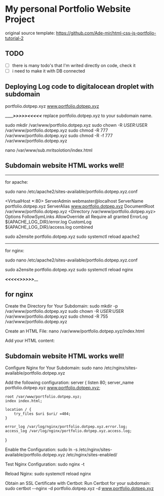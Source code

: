 # My personal Portfolio Website Project

original source template: https://github.com/Ade-mir/html-css-js-portfolio-tutorial-2

## TODO

- [ ] there is many todo's that I'm writed directly on code, check it
- [ ] i need to make it with DB connected

## Deploying Log code to digitalocean droplet with subdomain

portfolio.dotpep.xyz
www.portfolio.dotpep.xyz


_________________________>>>>><<<<<_____________________ 
replace portfolio.dotpep.xyz to your subdomain name.

sudo mkdir /var/www/portfolio.dotpep.xyz
sudo chown -R $USER:$USER /var/www/portfolio.dotpep.xyz
sudo chmod -R 777 /var/www/portfolio.dotpep.xyz
sudo chmod -R -f 777 /var/www/portfolio.dotpep.xyz

nano /var/www/sub.mritsolotion/index.html

<h2>Subdomain website HTML works well!</h2>

---
for apache:

sudo nano /etc/apache2/sites-available/portfolio.dotpep.xyz.conf

<VirtualHost *:80>
    ServerAdmin webmaster@localhost
    ServerName portfolio.dotpep.xyz
    ServerAlias www.portfolio.dotpep.xyz
    DocumentRoot /var/www/portfolio.dotpep.xyz
<Directory /var/www/portfolio.dotpep.xyz>
        Options FollowSymLinks
        AllowOverride all
        Require all granted
    </Directory>
    ErrorLog ${APACHE_LOG_DIR}/error.log
    CustomLog ${APACHE_LOG_DIR}/access.log combined
</VirtualHost>

sudo a2ensite portfolio.dotpep.xyz
sudo systemctl reload apache2

---
for nginx:

sudo nano /etc/apache2/sites-available/portfolio.dotpep.xyz.conf




sudo a2ensite portfolio.dotpep.xyz
sudo systemctl reload nginx


_________<<<<<>>>>>___________


## for nginx

Create the Directory for Your Subdomain:
sudo mkdir -p /var/www/portfolio.dotpep.xyz
sudo chown -R $USER:$USER /var/www/portfolio.dotpep.xyz
sudo chmod -R 755 /var/www/portfolio.dotpep.xyz

Create an HTML File:
nano /var/www/portfolio.dotpep.xyz/index.html

Add your HTML content:
<h2>Subdomain website HTML works well!</h2>


Configure Nginx for Your Subdomain:
sudo nano /etc/nginx/sites-available/portfolio.dotpep.xyz

Add the following configuration:
server {
    listen 80;
    server_name portfolio.dotpep.xyz www.portfolio.dotpep.xyz;

    root /var/www/portfolio.dotpep.xyz;
    index index.html;

    location / {
        try_files $uri $uri/ =404;
    }

    error_log /var/log/nginx/portfolio.dotpep.xyz.error.log;
    access_log /var/log/nginx/portfolio.dotpep.xyz.access.log;
}


Enable the Configuration:
sudo ln -s /etc/nginx/sites-available/portfolio.dotpep.xyz /etc/nginx/sites-enabled/

Test Nginx Configuration:
sudo nginx -t

Reload Nginx:
sudo systemctl reload nginx

Obtain an SSL Certificate with Certbot: Run Certbot for your subdomain:
sudo certbot --nginx -d portfolio.dotpep.xyz -d www.portfolio.dotpep.xyz
